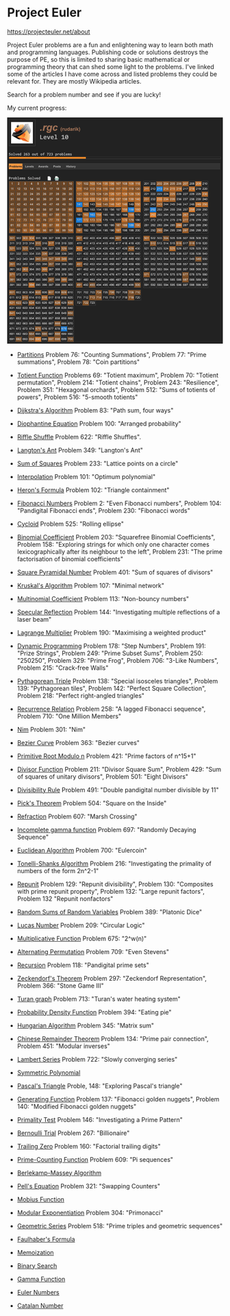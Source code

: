 # Project Euler 
<https://projecteuler.net/about>

Project Euler problems are a fun and enlightening way to learn both math and programming languages. Publishing code or solutions destroys the purpose of PE, so this is limited to sharing basic mathematical or programming theory that can shed some light to the problems. I've linked some of the articles I have come across and listed problems they could be relevant for. They are mostly Wikipedia articles. 

Search for a problem number and see if you are lucky!

My current progress: 

![](rudarik_progress.png)

* [Partitions](https://en.wikipedia.org/wiki/Partition_(number_theory))
Problem 76: "Counting Summations", Problem 77: "Prime summations", Problem 78: "Coin partitions"

* [Totient Function](https://en.wikipedia.org/wiki/Euler%27s_totient_function)
Problems 69: "Totient maximum", Problem 70: "Totient permutation", Problem 214: "Totient chains", Problem 243: "Resilience", Problem 351: "Hexagonal orchards", Problem 512: "Sums of totients of powers", Problem 516: "5-smooth totients"

* [Dijkstra's Algorithm](https://en.wikipedia.org/wiki/Dijkstra%27s_algorithm)
Problem 83: "Path sum, four ways" 

* [Diophantine Equation](https://en.wikipedia.org/wiki/Diophantine_equation)
Problem 100: "Arranged probability"

* [Riffle Shuffle](http://mathworld.wolfram.com/RiffleShuffle.html)
Problem 622:  "Riffle Shuffles".

* [Langton's Ant](https://en.wikipedia.org/wiki/Langton%27s_ant)
Problem 349: "Langton's Ant"

* [Sum of Squares](https://en.wikipedia.org/wiki/Sum_of_two_squares_theorem)
Problem 233: "Lattice points on a circle"

* [Interpolation](https://en.wikipedia.org/wiki/Interpolation)
Problem 101: "Optimum polynomial"

* [Heron's Formula](https://en.wikipedia.org/wiki/Heron%27s_formula)
Problem 102: "Triangle containment"

* [Fibonacci Numbers](https://en.wikipedia.org/wiki/Fibonacci_number)
Problem 2: "Even Fibonacci numbers", Problem 104: "Pandigital Fibonacci ends", Problem 230: "Fibonacci words"

* [Cycloid](https://en.wikipedia.org/wiki/Cycloid)
Problem 525: "Rolling ellipse"

* [Binomial Coefficient](https://en.wikipedia.org/wiki/Binomial_coefficient)
Problem 203: "Squarefree Binomial Coefficients", Problem 158: "Exploring strings for which only one character comes lexicographically after its neighbour to the left", Problem 231: "The prime factorisation of binomial coefficients"

* [Square Pyramidal Number](https://en.wikipedia.org/wiki/Square_pyramidal_number)
Problem 401: "Sum of squares of divisors"

* [Kruskal's Algorithm](https://en.wikipedia.org/wiki/Kruskal%27s_algorithm)
Problem 107: "Minimal network"

* [Multinomial Coefficient](https://en.wikipedia.org/wiki/Multinomial_theorem)
Problem 113: "Non-bouncy numbers"

* [Specular Reflection](https://en.wikipedia.org/wiki/Specular_reflection)
Problem 144: "Investigating multiple reflections of a laser beam" 

* [Lagrange Multiplier](https://en.wikipedia.org/wiki/Lagrange_multiplier)
Problem 190: "Maximising a weighted product"

* [Dynamic Programming](https://en.wikipedia.org/wiki/Dynamic_programming)
Problem 178: "Step Numbers", Problem 191: "Prize Strings", Problem 249: "Prime Subset Sums", Problem 250: "250250", Problem 329: "Prime Frog", Problem 706: "3-Like Numbers", Problem 215: "Crack-free Walls"

* [Pythagorean Triple](https://en.wikipedia.org/wiki/Pythagorean_triple)
Problem 138: "Special isosceles triangles", Problem 139: "Pythagorean tiles", Problem 142: "Perfect Square Collection", Problem 218: "Perfect right-angled triangles"

* [Recurrence Relation](https://en.wikipedia.org/wiki/Recurrence_relation)
Problem 258: "A lagged Fibonacci sequence", Problem 710: "One Million Members"

* [Nim](https://en.wikipedia.org/wiki/Nim)
Problem 301: "Nim"

* [Bezier Curve](https://en.wikipedia.org/wiki/B%C3%A9zier_curve)
Problem 363: "Bezier curves"

* [Primitive Root Modulo n](https://en.wikipedia.org/wiki/Primitive_root_modulo_n)
Problem 421: "Prime factors of n^15+1"

* [Divisor Function](https://en.wikipedia.org/wiki/Divisor_function)
Problem 211: "Divisor Square Sum", Problem 429: "Sum of squares of unitary divisors", Problem 501: "Eight Divisors"

* [Divisibility Rule](https://en.wikipedia.org/wiki/Divisibility_rule)
Problem 491: "Double pandigital number divisible by 11"

* [Pick's Theorem](https://en.wikipedia.org/wiki/Pick%27s_theorem)
Problem 504: "Square on the Inside"

* [Refraction](https://en.wikipedia.org/wiki/Refraction)
Problem 607: "Marsh Crossing"

* [Incomplete gamma function](https://en.wikipedia.org/wiki/Incomplete_gamma_function)
Problem 697: "Randomly Decaying Sequence"

* [Euclidean Algorithm](https://en.wikipedia.org/wiki/Euclidean_algorithm)
Problem 700: "Eulercoin"

* [Tonelli-Shanks Algorithm](https://en.wikipedia.org/wiki/Tonelli%E2%80%93Shanks_algorithm)
Problem 216: "Investigating the primality of numbers of the form 2n^2-1"

* [Repunit](https://en.wikipedia.org/wiki/Repunit)
Problem 129: "Repunit divisibility", Problem 130: "Composites with prime repunit property", Problem 132: "Large repunit factors", Problem 132 "Repunit nonfactors"

* [Random Sums of Random Variables](http://www.math.unl.edu/~sdunbar1/ProbabilityTheory/Lessons/Conditionals/RandomSums/randsum.shtml)
Problem 389: "Platonic Dice"

* [Lucas Number](https://en.wikipedia.org/wiki/Lucas_number)
Problem 209: "Circular Logic"

* [Multiplicative Function](https://en.wikipedia.org/wiki/Multiplicative_function)
Problem 675: "2^w(n)"

* [Alternating Permutation](https://en.wikipedia.org/wiki/Alternating_permutation)
Problem 709: "Even Stevens"

* [Recursion](https://en.wikipedia.org/wiki/Recursion_(computer_science))
Problem 118: "Pandigital prime sets"

* [Zeckendorf's Theorem](https://en.wikipedia.org/wiki/Zeckendorf%27s_theorem)
Problem 297: "Zeckendorf Representation", Problem 366: "Stone Game III"

* [Turan graph](https://en.wikipedia.org/wiki/Tur%C3%A1n_graph)
Problem 713: "Turan's water heating system"

* [Probability Density Function](https://en.wikipedia.org/wiki/Probability_density_function)
Problem 394: "Eating pie"

* [Hungarian Algorithm](https://en.wikipedia.org/wiki/Hungarian_algorithm)
Problem 345: "Matrix sum"

* [Chinese Remainder Theorem](https://en.wikipedia.org/wiki/Chinese_remainder_theorem)
Problem 134: "Prime pair connection", Problem 451: "Modular inverses"

* [Lambert Series](https://en.wikipedia.org/wiki/Lambert_series)
Problem 722: "Slowly converging series"

* [Symmetric Polynomial](https://en.wikipedia.org/wiki/Symmetric_polynomial)

* [Pascal's Triangle](https://en.wikipedia.org/wiki/Pascal%27s_triangle)
Proble, 148: "Exploring Pascal's triangle"

* [Generating Function](https://en.wikipedia.org/wiki/Generating_function)
Problem 137: "Fibonacci golden nuggets", Problem 140: "Modified Fibonacci golden nuggets"

* [Primality Test](https://en.wikipedia.org/wiki/Primality_test)
Problem 146: "Investigating a Prime Pattern" 

* [Bernoulli Trial](https://en.wikipedia.org/wiki/Bernoulli_trial)
Problem 267: "Billionaire"

* [Trailing Zero](https://en.wikipedia.org/wiki/Trailing_zero)
Problem 160: "Factorial trailing digits"

* [Prime-Counting Function](https://en.wikipedia.org/wiki/Prime-counting_function)
Problem 609: "Pi sequences"

* [Berlekamp-Massey Algorithm](https://en.wikipedia.org/wiki/Berlekamp%E2%80%93Massey_algorithm)

* [Pell's Equation](https://en.wikipedia.org/wiki/Pell%27s_equation)
Problem 321: "Swapping Counters"

* [Mobius Function](https://en.wikipedia.org/wiki/M%C3%B6bius_function)

* [Modular Exponentiation](https://en.wikipedia.org/wiki/Modular_exponentiation)
Problem 304: "Primonacci"

* [Geometric Series](https://en.wikipedia.org/wiki/Geometric_series)
Problem 518: "Prime triples and geometric sequences"

* [Faulhaber's Formula](https://en.wikipedia.org/wiki/Faulhaber%27s_formula)

* [Memoization](https://en.wikipedia.org/wiki/Memoization)

* [Binary Search](https://en.wikipedia.org/wiki/Binary_search_algorithm)

* [Gamma Function](https://en.wikipedia.org/wiki/Gamma_function)

* [Euler Numbers](https://en.wikipedia.org/wiki/Euler_number)

* [Catalan Number](https://en.wikipedia.org/wiki/Catalan_number)

